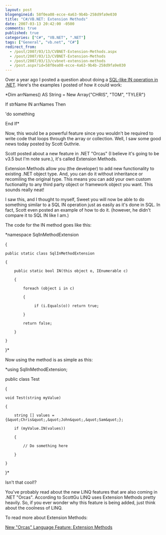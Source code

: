```yaml
---
layout: post
blogengineid: 58f0ea08-ecce-4a63-9b4b-258d9fa9e030
title: "C#/VB.NET: Extension Methods"
date: 2007-03-13 20:42:00 -0500
comments: true
published: true
categories: ["C#", "VB.NET", ".NET"]
tags: ["General", "vb.net", "C#"]
redirect_from: 
  - /post/2007/03/13/CVBNET-Extension-Methods.aspx
  - /post/2007/03/13/CVBNET-Extension-Methods
  - /post/2007/03/13/cvbnet-extension-methods
  - /post.aspx?id=58f0ea08-ecce-4a63-9b4b-258d9fa9e030
---
```

<!-- more -->


Over a year ago I posted a question about doing a <a href="/Blog/Post.aspx?PostID=601">SQL-like IN operation in .NET</a>. Here&#39;s the examples I posted of how it could work:



*Dim arrNames() AS String = New Array{&quot;CHRIS&quot;, &quot;TOM&quot;, &quot;TYLER&quot;}

If strName IN arrNames Then

   &#39;do something

End If*



Now, this would be a powerful feature since you wouldn&#39;t be required to write code that loops through the array or collection. Well, I saw some good news today posted by Scott Guthrie.



Scott posted about a new feature in .NET &quot;Orcas&quot; (I believe it&#39;s going to be v3.5 but I&#39;m note sure.), it&#39;s called Extension Methods.



Extension Methods allow you (the developer) to add new functionality to existing .NET object type. And, you can do it without inheritance or recomiling the original type. This means you can add your own custom fuctionality to any third party object or framework object you want. This sounds really neat!



I saw this, and I thought to myself, Sweet you will now be able to do something similar to a SQL IN operation just as easily as it&#39;s done in SQL. In fact, Scott even posted an example of how to do it. (however, he didn&#39;t compare it to SQL IN like I am.)



The code for the IN method goes like this:



*namespace SqlInMethodExtension

{

    public static class SqlInMethodExtension

    {

        public static bool IN(this object o, IEnumerable c)

        {

            foreach (object i in c)

            {

                 if (i.Equals(o)) return true;

            }

            return false;

        }

    }

}*



Now using the method is as simple as this:



*using SqlInMethodExtension;

public class Test

{

    void Test(string myValue)

    {

        string [] values = {&quot;Chris&quot;,&quot;John&quot;,&quot;Sam&quot;};

        if (myValue.IN(values))

        {

            // Do something here

        }

    }

}*



Isn&#39;t that cool!?



You&#39;ve probably read about the new LINQ features that are also coming in .NET &quot;Orcas&quot;. According to ScottGu LINQ uses Extension Methods pretty heavily. So, if you ever wonder why this feature is being added, just think about the coolness of LINQ.



To read more about Extension Methods:

<a href="http://weblogs.asp.net/scottgu/archive/2007/03/13/new-orcas-language-feature-extension-methods.aspx">New &quot;Orcas&quot; Language Feature: Extension Methods</a>


